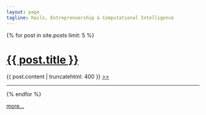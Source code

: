 ```yaml
---
layout: page
tagline: Rails, Entreprenuership & Computational Intelligence
---
```


<div class="posts">
  {% for post in site.posts limit: 5 %}
  <a href="{{ post.url }}"><h1>{{ post.title }}</h1></a>
  <div class="home-post-content">
    {{ post.content | truncatehtml: 400 }}
    <a href="{{ post.url }}">>></a>
    <hr/>
  </div>
  {% endfor %}
  <p class="center"><a href="thoughts/">more...</a></p>
</div>

